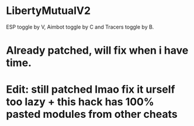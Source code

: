 # LibertyMutualV2
ESP toggle by V, Aimbot toggle by C and Tracers toggle by B.
# Already patched, will fix when i have time.
# Edit: still patched lmao fix it urself too lazy + this hack has 100% pasted modules from other cheats
